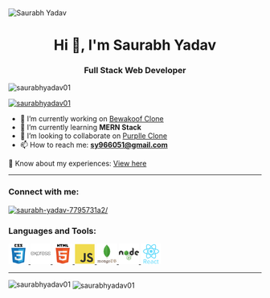 <img align="center" src="https://camo.githubusercontent.com/ba27b4510a6f7161abbe5074b64026c0d525813b68e0cd171572aba967229a80/68747470733a2f2f736b696c6c73686970666f756e646174696f6e2e636f6d2f77702d686f6d65322f323032302f30312f6c6561726e2d746f2d636f64652e6a7067" alt="Saurabh Yadav" /> 

<h1 align="center">Hi 👋, I'm Saurabh Yadav</h1>
<h3 align="center">Full Stack Web Developer</h3>

<p align="left"> 
  <img src="https://komarev.com/ghpvc/?username=saurabhyadav01&label=Profile%20views&color=0e75b6&style=flat" alt="saurabhyadav01" />
</p>

<p align="left"> 
  <a href="https://github.com/ryo-ma/github-profile-trophy">
    <img src="https://github-profile-trophy.vercel.app/?username=saurabhyadav01" alt="saurabhyadav01" />
  </a> 
</p>

- 🔭 I’m currently working on [Bewakoof Clone](https://saurabhyadav01.github.io/bewakoof_clone/)
- 🌱 I’m currently learning **MERN Stack**
- 👯 I’m looking to collaborate on [Purplle Clone](https://saurabhyadav01.github.io/purplle.om_clone/)
- 📫 How to reach me: **sy966051@gmail.com**

📄 Know about my experiences: [View here](https://drive.google.com/file/d/1UyS8CzDWMxA1jEEUY9F0Rtb1R6O59630/view)

---

### Connect with me:
<p align="left">
  <a href="https://linkedin.com/in/saurabh-yadav-7795731a2/" target="blank">
    <img align="center" src="https://raw.githubusercontent.com/rahuldkjain/github-profile-readme-generator/master/src/images/icons/Social/linked-in-alt.svg" alt="saurabh-yadav-7795731a2/" height="30" width="40" />
  </a>
</p>

### Languages and Tools:
<p align="left">
  <a href="https://www.w3schools.com/css/" target="_blank" rel="noreferrer">
    <img src="https://raw.githubusercontent.com/devicons/devicon/master/icons/css3/css3-original-wordmark.svg" alt="css3" width="40" height="40"/>
  </a> 
  <a href="https://expressjs.com" target="_blank" rel="noreferrer">
    <img src="https://raw.githubusercontent.com/devicons/devicon/master/icons/express/express-original-wordmark.svg" alt="express" width="40" height="40"/>
  </a>
  <a href="https://www.w3.org/html/" target="_blank" rel="noreferrer">
    <img src="https://raw.githubusercontent.com/devicons/devicon/master/icons/html5/html5-original-wordmark.svg" alt="html5" width="40" height="40"/>
  </a> 
  <a href="https://developer.mozilla.org/en-US/docs/Web/JavaScript" target="_blank" rel="noreferrer">
    <img src="https://raw.githubusercontent.com/devicons/devicon/master/icons/javascript/javascript-original.svg" alt="javascript" width="40" height="40"/>
  </a> 
  <a href="https://www.mongodb.com/" target="_blank" rel="noreferrer">
    <img src="https://raw.githubusercontent.com/devicons/devicon/master/icons/mongodb/mongodb-original-wordmark.svg" alt="mongodb" width="40" height="40"/>
  </a> 
  <a href="https://nodejs.org" target="_blank" rel="noreferrer">
    <img src="https://raw.githubusercontent.com/devicons/devicon/master/icons/nodejs/nodejs-original-wordmark.svg" alt="nodejs" width="40" height="40"/>
  </a> 
  <a href="https://reactjs.org/" target="_blank" rel="noreferrer">
    <img src="https://raw.githubusercontent.com/devicons/devicon/master/icons/react/react-original-wordmark.svg" alt="react" width="40" height="40"/>
  </a>
</p>

---

<p>
  <img align="left" src="https://github-readme-stats.vercel.app/api/top-langs?username=saurabhyadav01&show_icons=true&locale=en&layout=compact" alt="saurabhyadav01" />
</p>

<p>&nbsp;<img align="center" src="https://github-readme-stats.vercel.app/api?username=saurabhyadav01&show_icons=true&locale=en" alt="saurabhyadav01" /></p>

